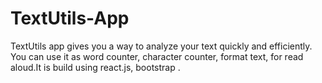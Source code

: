 # TextUtils-App
TextUtils app gives you a way to analyze your text quickly and efficiently. You can use it as word counter, character counter, format text, for read aloud.It is build using react.js, bootstrap .
